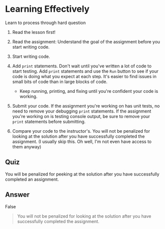# Learning Effectively

Learn to process through hard question

1. Read the lesson first!
1. Read the assignment: Understand the goal of the assignment before you start writing code.
1. Start writing code.
1. Add `print` statements. Don't wait until you've written a lot of code to start testing. Add `print` statements and use the `Run` button to see if your code is doing what you expect at each step. It's easier to find issues in small bits of code than in large blocks of code.

   - Keep running, printing, and fixing until you're confident your code is working.

1. Submit your code. If the assignment you're working on has unit tests, no need to remove your debugging `print` statements. If the assignment you're working on is testing console output, be sure to remove your `print` statements before submitting.
1. Compare your code to the instructor's. You will not be penalized for looking at the solution after you have successfully completed the assignment. (I usually skip this. Oh well, I'm not even have access to them anyway)

## Quiz

You will be penalized for peeking at the solution after you have successfully completed an assignment.

## Answer

False

> You will not be penalized for looking at the solution after you have successfully completed the assignment.
